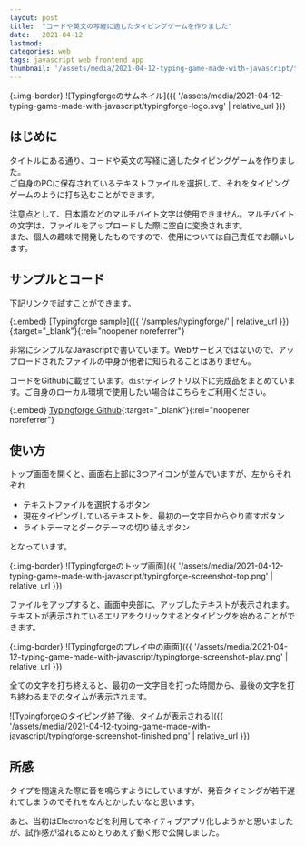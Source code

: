 ```yaml
---
layout: post
title:  "コードや英文の写経に適したタイピングゲームを作りました"
date:   2021-04-12
lastmod: 
categories: web
tags: javascript web frontend app
thumbnail: '/assets/media/2021-04-12-typing-game-made-with-javascript/typingforge-logo.png'
---
```


{:.img-border}
![Typingforgeのサムネイル]({{ '/assets/media/2021-04-12-typing-game-made-with-javascript/typingforge-logo.svg' | relative_url }})


## はじめに


タイトルにある通り、コードや英文の写経に適したタイピングゲームを作りました。  
ご自身のPCに保存されているテキストファイルを選択して、それをタイピングゲームのように打ち込むことができます。  

注意点として、日本語などのマルチバイト文字は使用できません。マルチバイトの文字は、ファイルをアップロードした際に空白に変換されます。  
また、個人の趣味で開発したものですので、使用については自己責任でお願いします。

## サンプルとコード

下記リンクで試すことができます。

{:.embed}
[Typingforge sample]({{ '/samples/typingforge/' | relative_url }}){:target="_blank"}{:rel="noopener noreferrer"}

非常にシンプルなJavascriptで書いています。Webサービスではないので、アップロードされたファイルの中身が他者に知られることはありません。

コードをGithubに載せています。`dist`ディレクトリ以下に完成品をまとめています。ご自身のローカル環境で使用したい場合はこちらをご利用ください。

{:.embed}
[Typingforge Github](https://github.com/flatpaq/typingforge){:target="_blank"}{:rel="noopener noreferrer"}


## 使い方

トップ画面を開くと、画面右上部に3つアイコンが並んでいますが、左からそれぞれ

- テキストファイルを選択するボタン
- 現在タイピングしているテキストを、最初の一文字目からやり直すボタン
- ライトテーマとダークテーマの切り替えボタン

となっています。

{:.img-border}
![Typingforgeのトップ画面]({{ '/assets/media/2021-04-12-typing-game-made-with-javascript/typingforge-screenshot-top.png' | relative_url }})


ファイルをアップすると、画面中央部に、アップしたテキストが表示されます。  
テキストが表示されているエリアをクリックするとタイピングを始めることができます。

{:.img-border}
![Typingforgeのプレイ中の画面]({{ '/assets/media/2021-04-12-typing-game-made-with-javascript/typingforge-screenshot-play.png' | relative_url }})



全ての文字を打ち終えると、最初の一文字目を打った時間から、最後の文字を打ち終わるまでのタイムが表示されます。

![Typingforgeのタイピング終了後、タイムが表示される]({{ '/assets/media/2021-04-12-typing-game-made-with-javascript/typingforge-screenshot-finished.png' | relative_url }})


## 所感

タイプを間違えた際に音を鳴らすようにしていますが、発音タイミングが若干遅れてしまうのでそれをなんとかしたいなと思います。  

あと、当初はElectronなどを利用してネイティブアプリ化しようかと思いましたが、試作感が溢れるためとりあえず動く形で公開しました。

